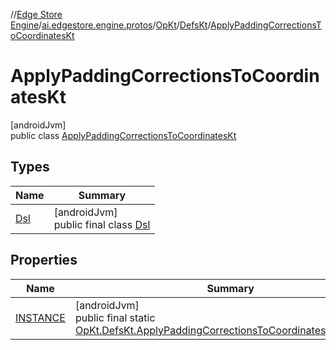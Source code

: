 //[Edge Store Engine](../../../../../index.md)/[ai.edgestore.engine.protos](../../../index.md)/[OpKt](../../index.md)/[DefsKt](../index.md)/[ApplyPaddingCorrectionsToCoordinatesKt](index.md)

# ApplyPaddingCorrectionsToCoordinatesKt

[androidJvm]\
public class [ApplyPaddingCorrectionsToCoordinatesKt](index.md)

## Types

| Name | Summary |
|---|---|
| [Dsl](-dsl/index.md) | [androidJvm]<br>public final class [Dsl](-dsl/index.md) |

## Properties

| Name | Summary |
|---|---|
| [INSTANCE](index.md#1930697195%2FProperties%2F-89531115) | [androidJvm]<br>public final static [OpKt.DefsKt.ApplyPaddingCorrectionsToCoordinatesKt](index.md)[INSTANCE](index.md#1930697195%2FProperties%2F-89531115) |
